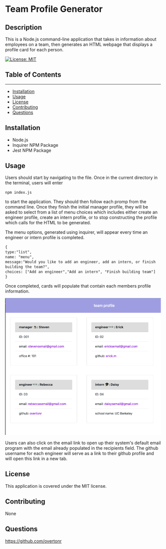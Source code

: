 # Team Profile Generator

## Description
This is a Node.js command-line application that takes in information about employees on a team, then generates an HTML webpage that displays a profile card for each person. 

[![License: MIT](https://img.shields.io/badge/License-MIT-yellow.svg)](https://opensource.org/licenses/MIT)


## Table of Contents
---
- [Installation](#installation)
- [Usage](#usage)
- [License](#license)
- [Contributing](#contributing)
- [Questions](#questions)
## Installation
- Node.js
- Inquirer NPM Package
- Jest NPM Package

## Usage
Users should start by navigating to the file. Once in the current directory in the terminal, users will enter
```
npm index.js
```
to start the application. They should then follow each promp from the command line. Once they finish the initial manager profile, they will be asked to select from a list of menu choices which includes either create an engineer profile, create an intern profile, or to stop constructing the profile which calls for the HTML to be generated. 

The menu options, generated using inquirer, will appear every time an engineer or intern profile is completed.
```
{
type:"list",
name: "menu",
message:"Would you like to add an engineer, add an intern, or finish building the team?",
choices: ["Add an engineer","Add an intern", "Finish building team"]
}
```

Once completed, cards will populate that contain each members profile information.

![HTML Example](./dist/profile-ss.png)

Users can also click on the email link to open up their system's default email program with the email already populated in the recipients field. The github username for each engineer will serve as a link to their github profile and will open this link in a new tab.

## License
This application is covered under the MIT license.

## Contributing
None


## Questions
https://github.com/overtonr
